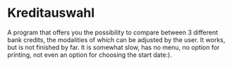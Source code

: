 # Kreditauswahl

A program that offers you the possibility to compare between 3 different bank credits, the modalities of which can be adjusted by the user. It works, but is not finished by far. It is somewhat slow, has no menu, no option for printing, not even an option for choosing the start date:).
